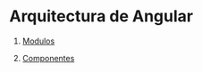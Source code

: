 # Arquitectura de Angular

1. [Modulos](https://github.com/daniel18acevedo/DA2-Tecnologia/blob/angular/angular-module.md)

2. [Componentes](https://github.com/daniel18acevedo/DA2-Tecnologia/blob/angular/angular-component.md)

